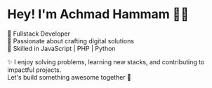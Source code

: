 # Hey! I'm Achmad Hammam 👨‍💻

🔹 Fullstack Developer  
🔹 Passionate about crafting digital solutions  
🔹 Skilled in JavaScript | PHP | Python  

✨ I enjoy solving problems, learning new stacks, and contributing to impactful projects.  
Let's build something awesome together 🚀


<!---
AchmadHammam/AchmadHammam is a ✨ special ✨ repository because its `README.md` (this file) appears on your GitHub profile.
You can click the Preview link to take a look at your changes.
--->
